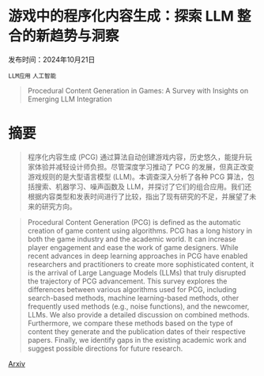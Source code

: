 # 游戏中的程序化内容生成：探索 LLM 整合的新趋势与洞察

发布时间：2024年10月21日

`LLM应用` `人工智能`

> Procedural Content Generation in Games: A Survey with Insights on Emerging LLM Integration

# 摘要

> 程序化内容生成 (PCG) 通过算法自动创建游戏内容，历史悠久，能提升玩家体验并减轻设计师负担。尽管深度学习推动了 PCG 的发展，但真正改变游戏规则的是大型语言模型 (LLM)。本调查深入分析了各种 PCG 算法，包括搜索、机器学习、噪声函数及 LLM，并探讨了它们的组合应用。我们还根据内容类型和发表时间进行了比较，指出了现有研究的不足，并展望了未来的研究方向。

> Procedural Content Generation (PCG) is defined as the automatic creation of game content using algorithms. PCG has a long history in both the game industry and the academic world. It can increase player engagement and ease the work of game designers. While recent advances in deep learning approaches in PCG have enabled researchers and practitioners to create more sophisticated content, it is the arrival of Large Language Models (LLMs) that truly disrupted the trajectory of PCG advancement.
  This survey explores the differences between various algorithms used for PCG, including search-based methods, machine learning-based methods, other frequently used methods (e.g., noise functions), and the newcomer, LLMs. We also provide a detailed discussion on combined methods. Furthermore, we compare these methods based on the type of content they generate and the publication dates of their respective papers. Finally, we identify gaps in the existing academic work and suggest possible directions for future research.

[Arxiv](https://arxiv.org/abs/2410.15644)